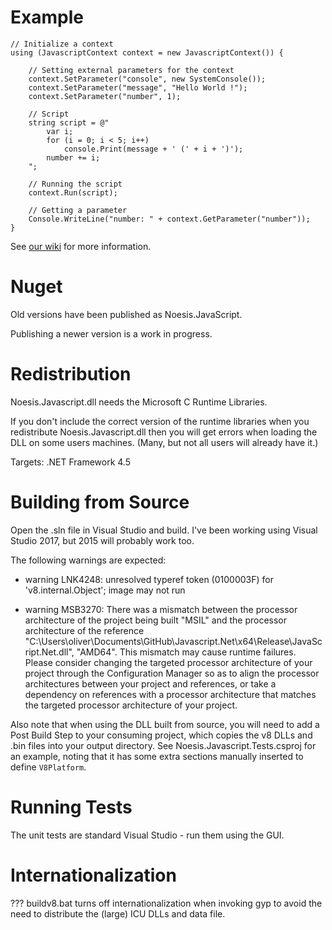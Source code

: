 Example
=======
```
// Initialize a context
using (JavascriptContext context = new JavascriptContext()) {

    // Setting external parameters for the context
    context.SetParameter("console", new SystemConsole());
    context.SetParameter("message", "Hello World !");
    context.SetParameter("number", 1);

    // Script
    string script = @"
        var i;
        for (i = 0; i < 5; i++)
            console.Print(message + ' (' + i + ')');
        number += i;
    ";

    // Running the script
    context.Run(script);

    // Getting a parameter
    Console.WriteLine("number: " + context.GetParameter("number"));
}
```
See [our wiki](https://github.com/JavascriptNet/Javascript.Net/wiki) for more information.

Nuget
=====

Old versions have been published as Noesis.JavaScript.

Publishing a newer version is a work in progress.


Redistribution
==============

Noesis.Javascript.dll needs the Microsoft C Runtime Libraries.

If you don't include the correct version of the runtime libraries
when you redistribute Noesis.Javascript.dll then you will get errors
when loading the DLL on some users machines.  (Many, but not all users
will already have it.)

Targets: .NET Framework 4.5


Building from Source
====================

Open the .sln file in Visual Studio and build.  I've been working using Visual Studio 2017,
but 2015 will probably work too.

The following warnings are expected:

* warning LNK4248: unresolved typeref token (0100003F) for 'v8.internal.Object'; image may not run

* warning MSB3270: There was a mismatch between the processor architecture of the project being built "MSIL" and the processor architecture of the reference "C:\Users\oliver\Documents\GitHub\Javascript.Net\x64\Release\JavaScript.Net.dll", "AMD64". This mismatch may cause runtime failures. Please consider changing the targeted processor architecture of your project through the Configuration Manager so as to align the processor architectures between your project and references, or take a dependency on references with a processor architecture that matches the targeted processor architecture of your project.

Also note that when using the DLL built from source, you will need to add a Post Build Step to your consuming project, which copies the v8 DLLs and .bin files into your output directory.  See Noesis.Javascript.Tests.csproj for an example, noting that it has some extra sections manually inserted to define `V8Platform`.

Running Tests
=============

The unit tests are standard Visual Studio - run them using the GUI.


Internationalization
====================

??? buildv8.bat turns off internationalization when invoking gyp to avoid the need to distribute
the (large) ICU DLLs and data file.
